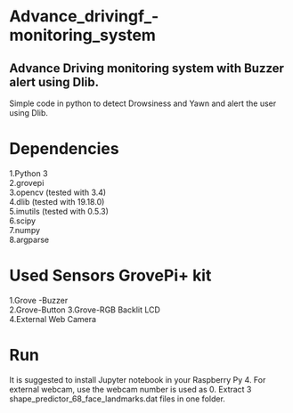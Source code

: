 # Advance_drivingf_-monitoring_system
## Advance Driving monitoring system with Buzzer alert using Dlib.

Simple code in python to detect Drowsiness and Yawn and alert the user using Dlib.  

# Dependencies
1.Python 3   
2.grovepi   
3.opencv (tested with 3.4)  
4.dlib (tested with 19.18.0)  
5.imutils (tested with 0.5.3)  
6.scipy  
7.numpy  
8.argparse  

# Used Sensors GrovePi+ kit
1.Grove -Buzzer  
2.Grove-Button
3.Grove-RGB Backlit LCD  
4.External Web Camera  


# Run 
It is suggested to install Jupyter notebook in your Raspberry Py 4. For external webcam, use the webcam number is used as 0.
Extract 3 shape_predictor_68_face_landmarks.dat files in one folder.

#
